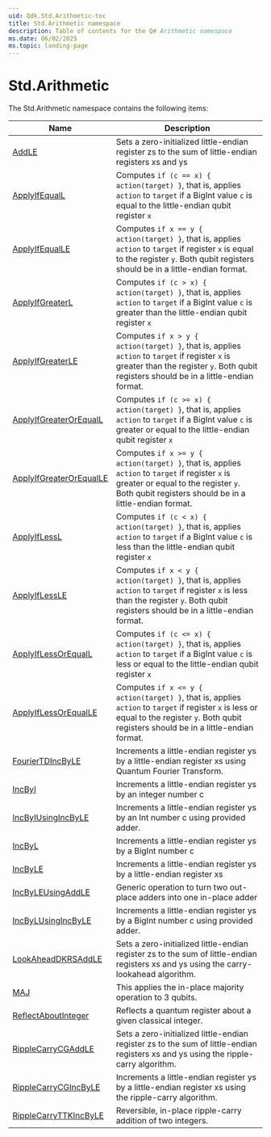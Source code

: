 ```yaml
---
uid: Qdk.Std.Arithmetic-toc
title: Std.Arithmetic namespace
description: Table of contents for the Q# Arithmetic namespace
ms.date: 06/02/2025
ms.topic: landing-page
---
```


# Std.Arithmetic

The Std.Arithmetic namespace contains the following items:

| Name | Description |
|------|-------------|
| [AddLE](xref:Qdk.Std.Arithmetic.AddLE) | Sets a zero-initialized little-endian register zs to the sum of little-endian registers xs and ys |
| [ApplyIfEqualL](xref:Qdk.Std.Arithmetic.ApplyIfEqualL) | Computes `if (c == x) { action(target) }`, that is, applies `action` to `target` if a BigInt value `c` is equal to the little-endian qubit register `x` |
| [ApplyIfEqualLE](xref:Qdk.Std.Arithmetic.ApplyIfEqualLE) | Computes `if x == y { action(target) }`, that is, applies `action` to `target` if register `x` is equal to the register `y`. Both qubit registers should be in a little-endian format. |
| [ApplyIfGreaterL](xref:Qdk.Std.Arithmetic.ApplyIfGreaterL) | Computes `if (c > x) { action(target) }`, that is, applies `action` to `target` if a BigInt value `c` is greater than the little-endian qubit register `x` |
| [ApplyIfGreaterLE](xref:Qdk.Std.Arithmetic.ApplyIfGreaterLE) | Computes `if x > y { action(target) }`, that is, applies `action` to `target` if register `x` is greater than the register `y`. Both qubit registers should be in a little-endian format. |
| [ApplyIfGreaterOrEqualL](xref:Qdk.Std.Arithmetic.ApplyIfGreaterOrEqualL) | Computes `if (c >= x) { action(target) }`, that is, applies `action` to `target` if a BigInt value `c` is greater or equal to the little-endian qubit register `x` |
| [ApplyIfGreaterOrEqualLE](xref:Qdk.Std.Arithmetic.ApplyIfGreaterOrEqualLE) | Computes `if x >= y { action(target) }`, that is, applies `action` to `target` if register `x` is greater or equal to the register `y`. Both qubit registers should be in a little-endian format. |
| [ApplyIfLessL](xref:Qdk.Std.Arithmetic.ApplyIfLessL) | Computes `if (c < x) { action(target) }`, that is, applies `action` to `target` if a BigInt value `c` is less than the little-endian qubit register `x` |
| [ApplyIfLessLE](xref:Qdk.Std.Arithmetic.ApplyIfLessLE) | Computes `if x < y { action(target) }`, that is, applies `action` to `target` if register `x` is less than the register `y`. Both qubit registers should be in a little-endian format. |
| [ApplyIfLessOrEqualL](xref:Qdk.Std.Arithmetic.ApplyIfLessOrEqualL) | Computes `if (c <= x) { action(target) }`, that is, applies `action` to `target` if a BigInt value `c` is less or equal to the little-endian qubit register `x` |
| [ApplyIfLessOrEqualLE](xref:Qdk.Std.Arithmetic.ApplyIfLessOrEqualLE) | Computes `if x <= y { action(target) }`, that is, applies `action` to `target` if register `x` is less or equal to the register `y`. Both qubit registers should be in a little-endian format. |
| [FourierTDIncByLE](xref:Qdk.Std.Arithmetic.FourierTDIncByLE) | Increments a little-endian register ys by a little-endian register xs using Quantum Fourier Transform. |
| [IncByI](xref:Qdk.Std.Arithmetic.IncByI) | Increments a little-endian register ys by an integer number c |
| [IncByIUsingIncByLE](xref:Qdk.Std.Arithmetic.IncByIUsingIncByLE) | Increments a little-endian register ys by an Int number c using provided adder. |
| [IncByL](xref:Qdk.Std.Arithmetic.IncByL) | Increments a little-endian register ys by a BigInt number c |
| [IncByLE](xref:Qdk.Std.Arithmetic.IncByLE) | Increments a little-endian register ys by a little-endian register xs |
| [IncByLEUsingAddLE](xref:Qdk.Std.Arithmetic.IncByLEUsingAddLE) | Generic operation to turn two out-place adders into one in-place adder |
| [IncByLUsingIncByLE](xref:Qdk.Std.Arithmetic.IncByLUsingIncByLE) | Increments a little-endian register ys by a BigInt number c using provided adder. |
| [LookAheadDKRSAddLE](xref:Qdk.Std.Arithmetic.LookAheadDKRSAddLE) | Sets a zero-initialized little-endian register zs to the sum of little-endian registers xs and ys using the carry-lookahead algorithm. |
| [MAJ](xref:Qdk.Std.Arithmetic.MAJ) | This applies the in-place majority operation to 3 qubits. |
| [ReflectAboutInteger](xref:Qdk.Std.Arithmetic.ReflectAboutInteger) | Reflects a quantum register about a given classical integer. |
| [RippleCarryCGAddLE](xref:Qdk.Std.Arithmetic.RippleCarryCGAddLE) | Sets a zero-initialized little-endian register zs to the sum of little-endian registers xs and ys using the ripple-carry algorithm. |
| [RippleCarryCGIncByLE](xref:Qdk.Std.Arithmetic.RippleCarryCGIncByLE) | Increments a little-endian register ys by a little-endian register xs using the ripple-carry algorithm. |
| [RippleCarryTTKIncByLE](xref:Qdk.Std.Arithmetic.RippleCarryTTKIncByLE) | Reversible, in-place ripple-carry addition of two integers. |
